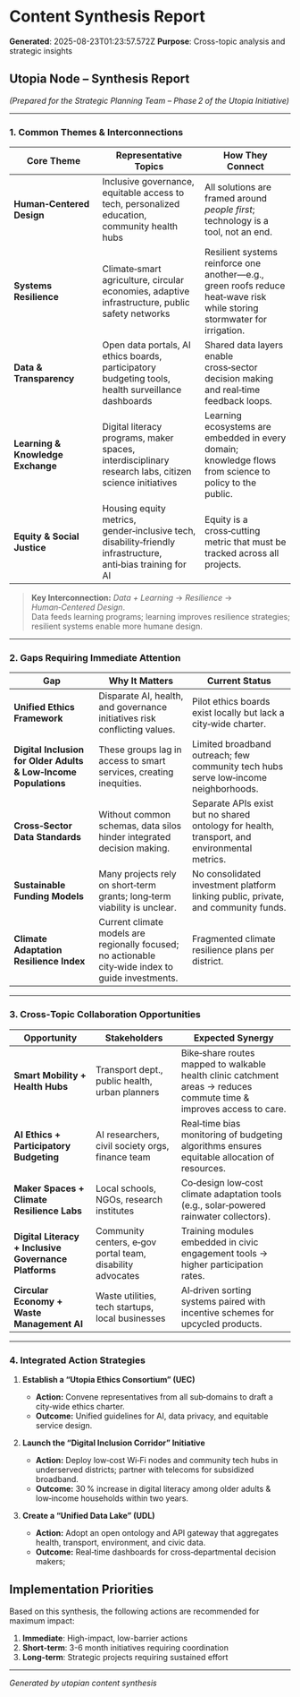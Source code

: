 # Content Synthesis Report

**Generated**: 2025-08-23T01:23:57.572Z
**Purpose**: Cross-topic analysis and strategic insights

## Utopia Node – Synthesis Report  
*(Prepared for the Strategic Planning Team – Phase 2 of the Utopia Initiative)*  

---

### 1. Common Themes & Interconnections

| Core Theme | Representative Topics | How They Connect |
|------------|-----------------------|-----------------|
| **Human‑Centered Design** | Inclusive governance, equitable access to tech, personalized education, community health hubs | All solutions are framed around *people first*; technology is a tool, not an end. |
| **Systems Resilience** | Climate‑smart agriculture, circular economies, adaptive infrastructure, public safety networks | Resilient systems reinforce one another—e.g., green roofs reduce heat‑wave risk while storing stormwater for irrigation. |
| **Data & Transparency** | Open data portals, AI ethics boards, participatory budgeting tools, health surveillance dashboards | Shared data layers enable cross‑sector decision making and real‑time feedback loops. |
| **Learning & Knowledge Exchange** | Digital literacy programs, maker spaces, interdisciplinary research labs, citizen science initiatives | Learning ecosystems are embedded in every domain; knowledge flows from science to policy to the public. |
| **Equity & Social Justice** | Housing equity metrics, gender‑inclusive tech, disability‑friendly infrastructure, anti‑bias training for AI | Equity is a cross‑cutting metric that must be tracked across all projects. |

> **Key Interconnection:** *Data + Learning* → *Resilience* → *Human‑Centered Design*.  
> Data feeds learning programs; learning improves resilience strategies; resilient systems enable more humane design.

---

### 2. Gaps Requiring Immediate Attention

| Gap | Why It Matters | Current Status |
|-----|----------------|----------------|
| **Unified Ethics Framework** | Disparate AI, health, and governance initiatives risk conflicting values. | Pilot ethics boards exist locally but lack a city‑wide charter. |
| **Digital Inclusion for Older Adults & Low‑Income Populations** | These groups lag in access to smart services, creating inequities. | Limited broadband outreach; few community tech hubs serve low‑income neighborhoods. |
| **Cross‑Sector Data Standards** | Without common schemas, data silos hinder integrated decision making. | Separate APIs exist but no shared ontology for health, transport, and environmental metrics. |
| **Sustainable Funding Models** | Many projects rely on short‑term grants; long‑term viability is unclear. | No consolidated investment platform linking public, private, and community funds. |
| **Climate Adaptation Resilience Index** | Current climate models are regionally focused; no actionable city‑wide index to guide investments. | Fragmented climate resilience plans per district. |

---

### 3. Cross‑Topic Collaboration Opportunities

| Opportunity | Stakeholders | Expected Synergy |
|-------------|--------------|-----------------|
| **Smart Mobility + Health Hubs** | Transport dept., public health, urban planners | Bike‑share routes mapped to walkable health clinic catchment areas → reduces commute time & improves access to care. |
| **AI Ethics + Participatory Budgeting** | AI researchers, civil society orgs, finance team | Real‑time bias monitoring of budgeting algorithms ensures equitable allocation of resources. |
| **Maker Spaces + Climate Resilience Labs** | Local schools, NGOs, research institutes | Co‑design low‑cost climate adaptation tools (e.g., solar‑powered rainwater collectors). |
| **Digital Literacy + Inclusive Governance Platforms** | Community centers, e‑gov portal team, disability advocates | Training modules embedded in civic engagement tools → higher participation rates. |
| **Circular Economy + Waste Management AI** | Waste utilities, tech startups, local businesses | AI‑driven sorting systems paired with incentive schemes for upcycled products. |

---

### 4. Integrated Action Strategies

1. **Establish a “Utopia Ethics Consortium” (UEC)**
   * **Action:** Convene representatives from all sub‑domains to draft a city‑wide ethics charter.
   * **Outcome:** Unified guidelines for AI, data privacy, and equitable service design.

2. **Launch the “Digital Inclusion Corridor” Initiative**
   * **Action:** Deploy low‑cost Wi‑Fi nodes and community tech hubs in underserved districts; partner with telecoms for subsidized broadband.
   * **Outcome:** 30 % increase in digital literacy among older adults & low‑income households within two years.

3. **Create a “Unified Data Lake” (UDL)**
   * **Action:** Adopt an open ontology and API gateway that aggregates health, transport, environment, and civic data.
   * **Outcome:** Real‑time dashboards for cross‑departmental decision makers; 

## Implementation Priorities
Based on this synthesis, the following actions are recommended for maximum impact:

1. **Immediate**: High-impact, low-barrier actions
2. **Short-term**: 3-6 month initiatives requiring coordination
3. **Long-term**: Strategic projects requiring sustained effort

---
*Generated by utopian content synthesis*
